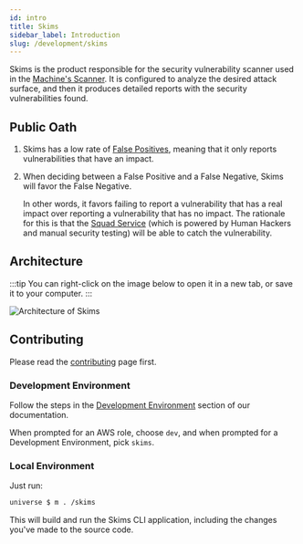 ```yaml
---
id: intro
title: Skims
sidebar_label: Introduction
slug: /development/skims
---
```


Skims is the product responsible
for the security vulnerability scanner
used in the [Machine's Scanner](/machine/scanner).
It is configured to analyze the desired attack surface,
and then it produces detailed reports
with the security vulnerabilities found.

## Public Oath

1. Skims has a low rate of [False Positives](https://en.wikipedia.org/wiki/Binary_classification),
   meaning that it only reports vulnerabilities that have an impact.
1. When deciding between a False Positive and a False Negative,
   Skims will favor the False Negative.

   In other words,
   it favors failing to report a vulnerability that has a real impact
   over reporting a vulnerability that has no impact.
   The rationale for this is that the [Squad Service](/squad/reattacks)
   (which is powered by Human Hackers and manual security testing)
   will be able to catch the vulnerability.

## Architecture

:::tip
You can right-click on the image below
to open it in a new tab,
or save it to your computer.
:::

![Architecture of Skims](./arch.dot.svg)

## Contributing

Please read the
[contributing](/development/contributing) page first.

### Development Environment

Follow the steps
in the [Development Environment](/development/setup) section of our documentation.

When prompted for an AWS role, choose `dev`,
and when prompted for a Development Environment, pick `skims`.

### Local Environment

Just run:

```sh
universe $ m . /skims
```

This will build and run the Skims CLI application,
including the changes you've made to the source code.
